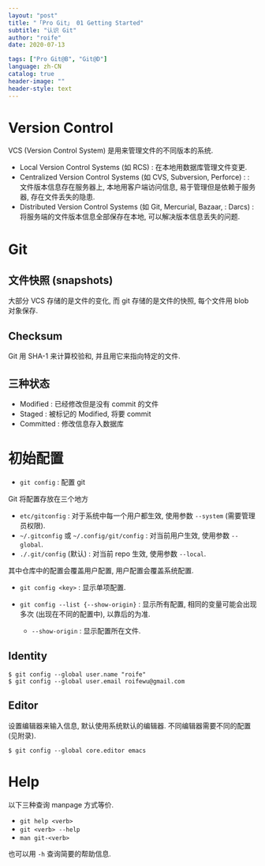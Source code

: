 ```yaml
---
layout: "post"
title: "「Pro Git」 01 Getting Started"
subtitle: "认识 Git"
author: "roife"
date: 2020-07-13

tags: ["Pro Git@B", "Git@D"]
language: zh-CN
catalog: true
header-image: ""
header-style: text
---
```


# Version Control

VCS (Version Control System) 是用来管理文件的不同版本的系统.

- Local Version Control Systems (如 RCS) : 在本地用数据库管理文件变更.
- Centralized Version Control Systems (如 CVS, Subversion, Perforce) :
  : 文件版本信息存在服务器上, 本地用客户端访问信息, 易于管理但是依赖于服务器, 存在文件丢失的隐患.
- Distributed Version Control Systems (如 Git, Mercurial, Bazaar,
  : Darcs) : 将服务端的文件版本信息全部保存在本地, 可以解决版本信息丢失的问题.

# Git

## 文件快照 (snapshots)

大部分 VCS 存储的是文件的变化, 而 git 存储的是文件的快照, 每个文件用 blob 对象保存.

## Checksum

Git 用 SHA-1 来计算校验和, 并且用它来指向特定的文件.

## 三种状态

- Modified : 已经修改但是没有 commit 的文件
- Staged : 被标记的 Modified, 将要 commit
- Committed : 修改信息存入数据库

# 初始配置

- `git config`
  : 配置 git

Git 将配置存放在三个地方

- `etc/gitconfig` : 对于系统中每一个用户都生效, 使用参数 `--system` (需要管理员权限).
- `~/.gitconfig` 或 `~/.config/git/config` : 对当前用户生效, 使用参数 `--global`.
- `./.git/config` (默认) : 对当前 repo 生效, 使用参数 `--local`.

其中仓库中的配置会覆盖用户配置, 用户配置会覆盖系统配置.

- `git config <key>`
  : 显示单项配置.

- `git config --list {--show-origin}`
  : 显示所有配置, 相同的变量可能会出现多次 (出现在不同的配置中), 以靠后的为准.

  - `--show-origin`
    : 显示配置所在文件.

## Identity

``` shell
$ git config --global user.name "roife"
$ git config --global user.email roifewu@gmail.com
```

## Editor

设置编辑器来输入信息, 默认使用系统默认的编辑器. 不同编辑器需要不同的配置 (见附录).

``` shell
$ git config --global core.editor emacs
```

# Help

以下三种查询 manpage 方式等价.

- `git help <verb>`
- `git <verb> --help`
- `man git-<verb>`

也可以用 `-h` 查询简要的帮助信息.
